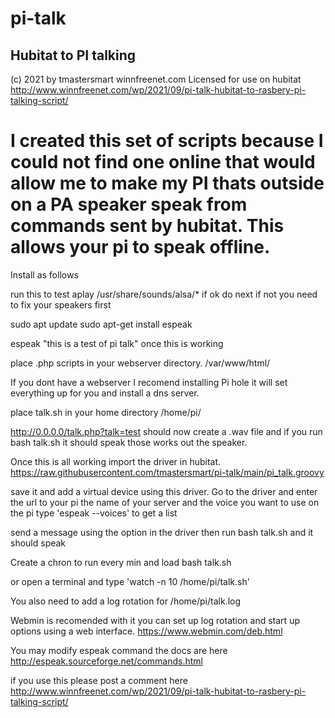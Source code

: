 # pi-talk
Hubitat to PI talking 
----------------------------------------------------------------------------------------
(c) 2021 by tmastersmart winnfreenet.com
Licensed for use on hubitat
http://www.winnfreenet.com/wp/2021/09/pi-talk-hubitat-to-rasbery-pi-talking-script/

I created this set of scripts because I could not find one online that would allow
me to make my PI thats outside on a PA speaker speak from commands sent by hubitat.
This allows your pi to speak offline. 
=========================================================================================


Install as follows

run this to test
aplay /usr/share/sounds/alsa/*
if ok do next if not you need to fix your speakers first

sudo apt update
sudo apt-get install espeak

espeak "this is a test of pi talk" 
once this is working


place .php scripts in your webserver directory. 
/var/www/html/

If you dont have a webserver I recomend installing Pi hole it will set everything up for you and install a dns server. 

place talk.sh in your home directory
/home/pi/

http://0.0.0.0/talk.php?talk=test should now create a .wav file and if you run
bash talk.sh   it should speak those works out the speaker.

Once this is all working import the driver in hubitat.
https://raw.githubusercontent.com/tmastersmart/pi-talk/main/pi_talk.groovy

save it and add a virtual device using this driver.
Go to the driver and enter the url to your pi the name of your server and the voice you want to use
on the pi type 'espeak --voices' to get a list

send a message using the option in the driver then run
bash talk.sh  and it should speak


Create a chron to run every min and load bash talk.sh

or open a terminal and type 'watch -n 10 /home/pi/talk.sh'



You also need to add a log rotation for /home/pi/talk.log

Webmin is recomended with it you can set up log rotation and start up options using a web interface. 
https://www.webmin.com/deb.html

You may modify espeak command the docs are here
http://espeak.sourceforge.net/commands.html


if you use this please post a comment here
http://www.winnfreenet.com/wp/2021/09/pi-talk-hubitat-to-rasbery-pi-talking-script/


